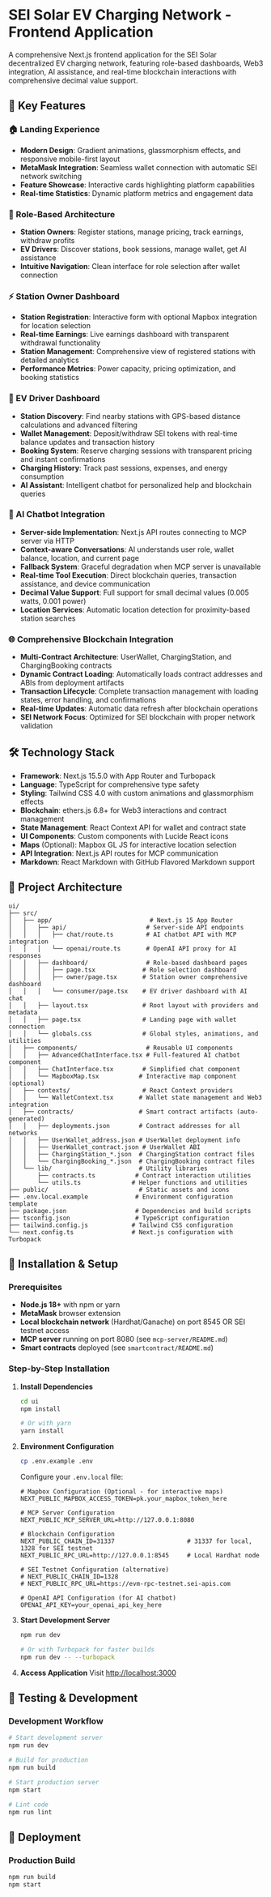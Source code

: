 # SEI Solar EV Charging Network - Frontend Application

A comprehensive Next.js frontend application for the SEI Solar decentralized EV charging network, featuring role-based dashboards, Web3 integration, AI assistance, and real-time blockchain interactions with comprehensive decimal value support.

## 🌟 Key Features

### 🏠 Landing Experience
- **Modern Design**: Gradient animations, glassmorphism effects, and responsive mobile-first layout
- **MetaMask Integration**: Seamless wallet connection with automatic SEI network switching
- **Feature Showcase**: Interactive cards highlighting platform capabilities
- **Real-time Statistics**: Dynamic platform metrics and engagement data

### 👥 Role-Based Architecture
- **Station Owners**: Register stations, manage pricing, track earnings, withdraw profits
- **EV Drivers**: Discover stations, book sessions, manage wallet, get AI assistance
- **Intuitive Navigation**: Clean interface for role selection after wallet connection

### ⚡ Station Owner Dashboard
- **Station Registration**: Interactive form with optional Mapbox integration for location selection
- **Real-time Earnings**: Live earnings dashboard with transparent withdrawal functionality  
- **Station Management**: Comprehensive view of registered stations with detailed analytics
- **Performance Metrics**: Power capacity, pricing optimization, and booking statistics

### 🔋 EV Driver Dashboard  
- **Station Discovery**: Find nearby stations with GPS-based distance calculations and advanced filtering
- **Wallet Management**: Deposit/withdraw SEI tokens with real-time balance updates and transaction history
- **Booking System**: Reserve charging sessions with transparent pricing and instant confirmations
- **Charging History**: Track past sessions, expenses, and energy consumption
- **AI Assistant**: Intelligent chatbot for personalized help and blockchain queries

### 🤖 AI Chatbot Integration
- **Server-side Implementation**: Next.js API routes connecting to MCP server via HTTP
- **Context-aware Conversations**: AI understands user role, wallet balance, location, and current page
- **Fallback System**: Graceful degradation when MCP server is unavailable
- **Real-time Tool Execution**: Direct blockchain queries, transaction assistance, and device communication
- **Decimal Value Support**: Full support for small decimal values (0.005 watts, 0.001 power)
- **Location Services**: Automatic location detection for proximity-based station searches

### 🌐 Comprehensive Blockchain Integration
- **Multi-Contract Architecture**: UserWallet, ChargingStation, and ChargingBooking contracts
- **Dynamic Contract Loading**: Automatically loads contract addresses and ABIs from deployment artifacts
- **Transaction Lifecycle**: Complete transaction management with loading states, error handling, and confirmations
- **Real-time Updates**: Automatic data refresh after blockchain operations
- **SEI Network Focus**: Optimized for SEI blockchain with proper network validation

## 🛠 Technology Stack

- **Framework**: Next.js 15.5.0 with App Router and Turbopack
- **Language**: TypeScript for comprehensive type safety
- **Styling**: Tailwind CSS 4.0 with custom animations and glassmorphism effects
- **Blockchain**: ethers.js 6.8+ for Web3 interactions and contract management
- **State Management**: React Context API for wallet and contract state
- **UI Components**: Custom components with Lucide React icons
- **Maps** (Optional): Mapbox GL JS for interactive location selection
- **API Integration**: Next.js API routes for MCP communication
- **Markdown**: React Markdown with GitHub Flavored Markdown support

## 📁 Project Architecture

```
ui/
├── src/
│   ├── app/                           # Next.js 15 App Router
│   │   ├── api/                      # Server-side API endpoints
│   │   │   ├── chat/route.ts         # AI chatbot API with MCP integration
│   │   │   └── openai/route.ts       # OpenAI API proxy for AI responses
│   │   ├── dashboard/                # Role-based dashboard pages
│   │   │   ├── page.tsx             # Role selection dashboard
│   │   │   ├── owner/page.tsx       # Station owner comprehensive dashboard
│   │   │   └── consumer/page.tsx    # EV driver dashboard with AI chat
│   │   ├── layout.tsx               # Root layout with providers and metadata
│   │   ├── page.tsx                 # Landing page with wallet connection
│   │   └── globals.css              # Global styles, animations, and utilities
│   ├── components/                   # Reusable UI components
│   │   ├── AdvancedChatInterface.tsx # Full-featured AI chatbot component
│   │   ├── ChatInterface.tsx        # Simplified chat component
│   │   └── MapboxMap.tsx           # Interactive map component (optional)
│   ├── contexts/                    # React Context providers
│   │   └── WalletContext.tsx       # Wallet state management and Web3 integration
│   ├── contracts/                  # Smart contract artifacts (auto-generated)
│   │   ├── deployments.json        # Contract addresses for all networks
│   │   ├── UserWallet_address.json # UserWallet deployment info
│   │   ├── UserWallet_contract.json # UserWallet ABI
│   │   ├── ChargingStation_*.json  # ChargingStation contract files
│   │   └── ChargingBooking_*.json  # ChargingBooking contract files
│   └── lib/                        # Utility libraries
│       ├── contracts.ts           # Contract interaction utilities
│       └── utils.ts              # Helper functions and utilities
├── public/                         # Static assets and icons
├── .env.local.example             # Environment configuration template
├── package.json                   # Dependencies and build scripts
├── tsconfig.json                  # TypeScript configuration
├── tailwind.config.js            # Tailwind CSS configuration
└── next.config.ts                # Next.js configuration with Turbopack
```

## 🚀 Installation & Setup

### Prerequisites
- **Node.js 18+** with npm or yarn
- **MetaMask** browser extension
- **Local blockchain network** (Hardhat/Ganache) on port 8545 OR SEI testnet access
- **MCP server** running on port 8080 (see `mcp-server/README.md`)
- **Smart contracts** deployed (see `smartcontract/README.md`)

### Step-by-Step Installation

1. **Install Dependencies**
   ```bash
   cd ui
   npm install
   
   # Or with yarn
   yarn install
   ```

2. **Environment Configuration**
   ```bash
   cp .env.example .env
   ```
   
   Configure your `.env.local` file:
   ```env
   # Mapbox Configuration (Optional - for interactive maps)
   NEXT_PUBLIC_MAPBOX_ACCESS_TOKEN=pk.your_mapbox_token_here

   # MCP Server Configuration  
   NEXT_PUBLIC_MCP_SERVER_URL=http://127.0.0.1:8080

   # Blockchain Configuration
   NEXT_PUBLIC_CHAIN_ID=31337                    # 31337 for local, 1328 for SEI testnet
   NEXT_PUBLIC_RPC_URL=http://127.0.0.1:8545     # Local Hardhat node

   # SEI Testnet Configuration (alternative)
   # NEXT_PUBLIC_CHAIN_ID=1328
   # NEXT_PUBLIC_RPC_URL=https://evm-rpc-testnet.sei-apis.com

   # OpenAI API Configuration (for AI chatbot)
   OPENAI_API_KEY=your_openai_api_key_here
   ```

3. **Start Development Server**
   ```bash
   npm run dev
   
   # Or with Turbopack for faster builds
   npm run dev -- --turbopack
   ```

4. **Access Application**
   Visit [http://localhost:3000](http://localhost:3000)


## 🧪 Testing & Development

### Development Workflow
```bash
# Start development server
npm run dev

# Build for production
npm run build

# Start production server
npm start

# Lint code
npm run lint
```



## 🚀 Deployment

### Production Build
```bash
npm run build
npm start
```